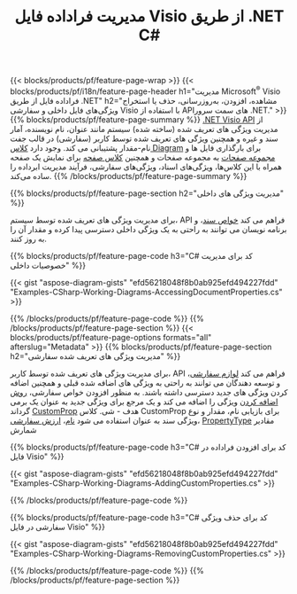﻿---
title: مدیریت فراداده فایل Visio از طریق .NET C#
url: /fa/net/metadata/
description: مشاهده، افزودن، ویرایش، حذف یا استخراج فراداده Visio فایل تنها با چند خط کد C#
---
{{< blocks/products/pf/feature-page-wrap >}}
{{< blocks/products/pf/i18n/feature-page-header h1="مدیریت Microsoft<sup>&reg;</sup> Visio فراداده فایل از طریق .NET" h2="مشاهده، افزودن، به‌روزرسانی، حذف یا استخراج ویژگی‌های فایل داخلی و سفارشی Visio با استفاده از APIهای سمت سرور .NET." >}}
{{% blocks/products/pf/feature-page-summary %}}
[.NET Visio API](/diagram/net/) از مدیریت ویژگی های تعریف شده (ساخته شده) سیستم مانند عنوان، نام نویسنده، آمار سند و غیره و همچنین ویژگی های تعریف شده توسط کاربر (سفارشی) در قالب جفت نام-مقدار پشتیبانی می کند. وجود دارد [کلاس Diagram](https://apireference.aspose.com/diagram/net/aspose.diagram/diagram) برای بارگذاری فایل ها و [مجموعه صفحات](https://apireference.aspose.com/diagram/net/aspose.diagram/pagecollection) به مجموعه صفحات و همچنین [کلاس صفحه](https://apireference.aspose.com/diagram/net/aspose.diagram/page) برای نمایش یک صفحه همراه با این کلاس‌ها، ویژگی‌های اسناد، ویژگی‌های سفارشی، فرآیند مدیریت ابرداده را ساده می‌کند. 
{{% /blocks/products/pf/feature-page-summary %}}

{{% blocks/products/pf/feature-page-section h2="مدیریت ویژگی های داخلی" %}}

برای مدیریت ویژگی های تعریف شده توسط سیستم، API فراهم می کند [خواص سند](https://apireference.aspose.com/diagram/net/aspose.diagram/documentproperties)، و برنامه نویسان می توانند به راحتی به یک ویژگی داخلی دسترسی پیدا کرده و مقدار آن را به روز کنند. 

{{% blocks/products/pf/feature-page-code h3="C# کد برای مدیریت خصوصیات داخلی" %}}

{{< gist "aspose-diagram-gists" "efd56218048f8b0ab925efd494227fdd" "Examples-CSharp-Working-Diagrams-AccessingDocumentProperties.cs" >}}

{{% /blocks/products/pf/feature-page-code %}}
{{% /blocks/products/pf/feature-page-section %}}
{{< blocks/products/pf/feature-page-options formats="all" afterslug="Metadata" >}}
{{% blocks/products/pf/feature-page-section h2="مدیریت ویژگی های تعریف شده سفارشی" %}}

برای مدیریت ویژگی های تعریف شده توسط کاربر، API فراهم می کند [لوازم سفارشی](https://apireference.aspose.com/diagram/net/aspose.diagram/documentproperties/properties/customprops)، و توسعه دهندگان می توانند به راحتی به ویژگی های اضافه شده قبلی و همچنین اضافه کردن ویژگی های جدید دسترسی داشته باشند. به منظور افزودن خواص سفارشی، [روش اضافه کردن](https://apireference.aspose.com/diagram/net/aspose.diagram/custompropcollection/methods/add)  ویژگی را اضافه می کند و یک مرجع برای ویژگی جدید به عنوان یک برمی گرداند [CustomProp](https://apireference.aspose.com/diagram/net/aspose.diagram/customprop) هدف - شی. کلاس CustomProp برای بازیابی نام، مقدار و نوع ویژگی سند به عنوان استفاده می شود [نام](https://apireference.aspose.com/diagram/net/aspose.diagram/customprop/properties/name)، [ارزش سفارشی](https://apireference.aspose.com/diagram/net/aspose.diagram/customprop/properties/customvalue)، [PropertyType](https://apireference.aspose.com/diagram/net/aspose.diagram/customprop/properties/proptype) مقادیر شمارش 
 
{{% blocks/products/pf/feature-page-code h3="C# کد برای افزودن فراداده در فایل Visio" %}}

{{< gist "aspose-diagram-gists" "efd56218048f8b0ab925efd494227fdd" "Examples-CSharp-Working-Diagrams-AddingCustomProperties.cs" >}}

{{% /blocks/products/pf/feature-page-code %}}


{{% blocks/products/pf/feature-page-code h3="C# کد برای حذف ویژگی سفارشی در فایل Visio" %}}

{{< gist "aspose-diagram-gists" "efd56218048f8b0ab925efd494227fdd" "Examples-CSharp-Working-Diagrams-RemovingCustomProperties.cs" >}}

{{% /blocks/products/pf/feature-page-code %}}
{{% /blocks/products/pf/feature-page-section %}}
